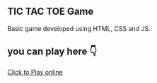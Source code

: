 ## TIC TAC TOE Game

Basic game developed using HTML, CSS and JS.


## you can play here 👇

[Click to Play online](https://sandeepsoma31.github.io/Tic-Tac-Toe_Game/)

